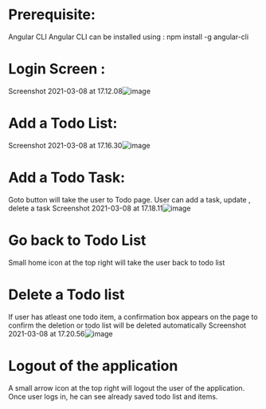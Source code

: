 # Prerequisite:
Angular CLI
Angular CLI can be installed using : npm install -g angular-cli


# Login Screen :
Screenshot 2021-03-08 at 17.12.08![image](https://user-images.githubusercontent.com/34513404/110355900-9e266000-8031-11eb-9234-cd131098dba8.png)

# Add a Todo List:
Screenshot 2021-03-08 at 17.16.30![image](https://user-images.githubusercontent.com/34513404/110356369-11c86d00-8032-11eb-9a88-899b6a363920.png)

# Add a Todo Task:
Goto button will take the user to Todo page. User can add a task, update , delete a task
Screenshot 2021-03-08 at 17.18.11![image](https://user-images.githubusercontent.com/34513404/110356659-62d86100-8032-11eb-8db1-4f608571f1c6.png)

# Go back to Todo List
Small home icon at the top right will take the user back to todo list

# Delete a Todo list
If user has atleast one todo item, a confirmation box appears on the page to confirm the deletion or todo list will be deleted automatically
Screenshot 2021-03-08 at 17.20.56![image](https://user-images.githubusercontent.com/34513404/110357199-ef831f00-8032-11eb-9838-ef028b457d8b.png)

# Logout of the application
A small arrow icon at the top right will logout the user of the application. Once user logs in, he can see already saved todo list and items.




